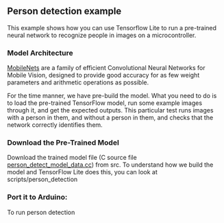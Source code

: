 ## Person detection example

This example shows how you can use Tensorflow Lite to run a pre-trained neural network to recognize people in images on a microcontroller.
### Model Architecture

[MobileNets](https://arxiv.org/abs/1704.04861) are a family of efficient Convolutional Neural Networks for Mobile Vision, designed to provide good accuracy for as few weight parameters and arithmetic operations as possible.

For the time manner, we have pre-build the model. What you need to do is to load the pre-trained TensorFlow model, run some example images through it, and get the expected
outputs. This particular test runs images with a  person in them, and without a person in them, and checks that the network correctly identifies them.

### Download the Pre-Trained Model

Download the trained model file (C source file [person_detect_model_data.cc](src/person_detection_camera/person_detect_model_data.cpp)) from src. To understand how we build the model and TensorFlow Lite does this, you can look at scripts/person_detection


### Port it to Arduino:

To run person detection 
